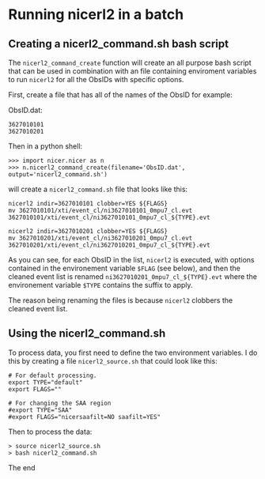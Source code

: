 # Running nicerl2 in a batch

## Creating a nicerl2_command.sh bash script

The `nicerl2_command_create` function will create an all purpose bash script that can be used in combination with an file containing enviroment variables to run `nicerl2` for all the ObsIDs with specific options. 

First, create a file that has all of the names of the ObsID for example:

ObsID.dat:

    3627010101
    3627010201

Then in a python shell:

    >>> import nicer.nicer as n
    >>> n.nicerl2_command_create(filename='ObsID.dat', output='nicerl2_command.sh')

will create a `nicerl2_command.sh` file that looks like this:

    nicerl2 indir=3627010101 clobber=YES ${FLAGS}
    mv 3627010101/xti/event_cl/ni3627010101_0mpu7_cl.evt 3627010101/xti/event_cl/ni3627010101_0mpu7_cl_${TYPE}.evt

    nicerl2 indir=3627010201 clobber=YES ${FLAGS}
    mv 3627010201/xti/event_cl/ni3627010201_0mpu7_cl.evt 3627010201/xti/event_cl/ni3627010201_0mpu7_cl_${TYPE}.evt

As you can see, for each ObsID in the list, `nicerl2` is executed, with options contained in the environement variable `$FLAG` (see below), and then the cleaned event list is renamed `ni3627010201_0mpu7_cl_${TYPE}.evt` where the environement variable `$TYPE` contains the suffix to apply. 

The reason being renaming the files is because `nicerl2` clobbers the cleaned event list. 

## Using the nicerl2_command.sh

To process data, you first need to define the two environment variables. I do this by creating a file `nicerl2_source.sh` that could look like this:

    
    # For default processing. 
    export TYPE="default"
    export FLAGS=""
    
    # For changing the SAA region
    #export TYPE="SAA"
    #export FLAGS="nicersaafilt=NO saafilt=YES"

Then to process the data:

    > source nicerl2_source.sh
    > bash nicerl2_command.sh

The end